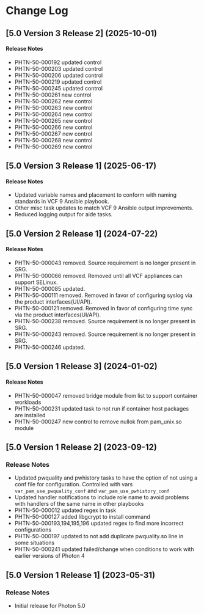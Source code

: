 # Change Log

## [5.0 Version 3 Release 2] (2025-10-01)

#### Release Notes
- PHTN-50-000192 updated control
- PHTN-50-000203 updated control
- PHTN-50-000206 updated control
- PHTN-50-000219 updated control
- PHTN-50-000245 updated control
- PHTN-50-000261 new control
- PHTN-50-000262 new control
- PHTN-50-000263 new control
- PHTN-50-000264 new control
- PHTN-50-000265 new control
- PHTN-50-000266 new control
- PHTN-50-000267 new control
- PHTN-50-000268 new control
- PHTN-50-000269 new control

## [5.0 Version 3 Release 1] (2025-06-17)

#### Release Notes
- Updated variable names and placement to conform with naming standards in VCF 9 Ansible playbook.
- Other misc task updates to match VCF 9 Ansible output improvements.
- Reduced logging output for aide tasks.

## [5.0 Version 2 Release 1] (2024-07-22)

#### Release Notes
- PHTN-50-000043 removed. Source requirement is no longer present in SRG.
- PHTN-50-000066 removed. Removed until all VCF appliances can support SELinux.
- PHTN-50-000085 updated.
- PHTN-50-000111 removed. Removed in favor of configuring syslog via the product interfaces(UI/API).
- PHTN-50-000121 removed. Removed in favor of configuring time sync via the product interfaces(UI/API).
- PHTN-50-000238 removed. Source requirement is no longer present in SRG.
- PHTN-50-000243 removed. Source requirement is no longer present in SRG.
- PHTN-50-000246 updated.

## [5.0 Version 1 Release 3] (2024-01-02)

#### Release Notes
- PHTN-50-000047 removed bridge module from list to support container workloads
- PHTN-50-000231 updated task to not run if container host packages are installed
- PHTN-50-000247 new control to remove nullok from pam_unix.so module

## [5.0 Version 1 Release 2] (2023-09-12)

### Release Notes
- Updated pwquality and pwhistory tasks to have the option of not using a conf file for configuration. Controlled with vars `var_pam_use_pwquality_conf` and `var_pam_use_pwhistory_conf`
- Updated handler notifications to include role name to avoid problems with handlers of the same name in other playbooks
- PHTN-50-000012 updated regex in task
- PHTN-50-000127 added libgcrypt to install command
- PHTN-50-000193,194,195,196 updated regex to find more incorrect configurations
- PHTN-50-000197 updated to not add duplicate pwquality.so line in some situations
- PHTN-50-000241 updated failed/change when conditions to work with earlier versions of Photon 4

## [5.0 Version 1 Release 1] (2023-05-31)

### Release Notes
- Initial release for Photon 5.0
